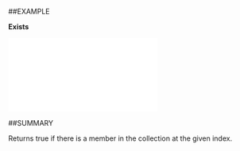 
##EXAMPLE

**Exists**



![](..\..\Examples\vbs\SOCriterionValues.Exists.vbs.txt)


##SUMMARY

Returns true if there is a member in the collection at the given index.

